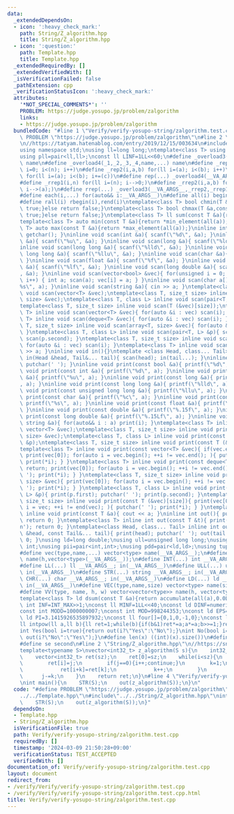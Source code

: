 ```yaml
---
data:
  _extendedDependsOn:
  - icon: ':heavy_check_mark:'
    path: String/Z_algorithm.hpp
    title: String/Z_algorithm.hpp
  - icon: ':question:'
    path: Template.hpp
    title: Template.hpp
  _extendedRequiredBy: []
  _extendedVerifiedWith: []
  _isVerificationFailed: false
  _pathExtension: cpp
  _verificationStatusIcon: ':heavy_check_mark:'
  attributes:
    '*NOT_SPECIAL_COMMENTS*': ''
    PROBLEM: https://judge.yosupo.jp/problem/zalgorithm
    links:
    - https://judge.yosupo.jp/problem/zalgorithm
  bundledCode: "#line 1 \"Verify/verify-yosupo-string/zalgorithm.test.cpp\"\n#define\
    \ PROBLEM \"https://judge.yosupo.jp/problem/zalgorithm\"\n#line 2 \"Template.hpp\"\
    \n//https://tatyam.hatenablog.com/entry/2019/12/15/003634\n#include<bits/stdc++.h>\n\
    using namespace std;\nusing ll=long long;\ntemplate<class T> using pq=priority_queue<T,vector<T>,greater<T>>;\n\
    using pll=pair<ll,ll>;\nconst ll LINF=1LL<<60;\n#define _overload3(_1,_2,_3,name,...)\
    \ name\n#define _overload4(_1,_2,_3,_4,name,...) name\n#define _rep1(i,n) for(ll\
    \ i=0; i<(n); i++)\n#define _rep2(i,a,b) for(ll i=(a); i<(b); i++)\n#define _rep3(i,a,b,c)\
    \ for(ll i=(a); i<(b); i+=(c))\n#define rep(...) _overload4(__VA_ARGS__,_rep3,_rep2,_rep1)(__VA_ARGS__)\n\
    #define _rrep1(i,n) for(ll i=(n); i-->0;)\n#define _rrep2(i,a,b) for(ll i=(b);\
    \ i-->(a);)\n#define rrep(...) _overload3(__VA_ARGS__,_rrep2,_rrep1)(__VA_ARGS__)\n\
    #define each(i,...) for(auto&& i:__VA_ARGS__)\n#define all(i) begin(i),end(i)\n\
    #define rall(i) rbegin(i),rend(i)\ntemplate<class T> bool chmin(T &a,const T &b){if(a>b){a=b;return\
    \ true;}else return false;}\ntemplate<class T> bool chmax(T &a,const T &b){if(a<b){a=b;return\
    \ true;}else return false;}\ntemplate<class T> ll sum(const T &a){return accumulate(all(a),0LL);}\n\
    template<class T> auto min(const T &a){return *min_element(all(a));}\ntemplate<class\
    \ T> auto max(const T &a){return *max_element(all(a));}\ninline int scan(){ return\
    \ getchar(); }\ninline void scan(int &a){ scanf(\"%d\", &a); }\ninline void scan(unsigned\
    \ &a){ scanf(\"%u\", &a); }\ninline void scan(long &a){ scanf(\"%ld\", &a); }\n\
    inline void scan(long long &a){ scanf(\"%lld\", &a); }\ninline void scan(unsigned\
    \ long long &a){ scanf(\"%llu\", &a); }\ninline void scan(char &a){ cin >> a;\
    \ }\ninline void scan(float &a){ scanf(\"%f\", &a); }\ninline void scan(double\
    \ &a){ scanf(\"%lf\", &a); }\ninline void scan(long double &a){ scanf(\"%Lf\"\
    , &a); }\ninline void scan(vector<bool> &vec){ for(unsigned i = 0; i < vec.size();\
    \ i++) { int a; scan(a); vec[i] = a; } }\ninline void scan(char a[]){ scanf(\"\
    %s\", a); }\ninline void scan(string &a){ cin >> a; }\ntemplate<class T> inline\
    \ void scan(vector<T> &vec);\ntemplate<class T, size_t size> inline void scan(array<T,\
    \ size> &vec);\ntemplate<class T, class L> inline void scan(pair<T, L> &p);\n\
    template<class T, size_t size> inline void scan(T (&vec)[size]);\ntemplate<class\
    \ T> inline void scan(vector<T> &vec){ for(auto &i : vec) scan(i); }\ntemplate<class\
    \ T> inline void scan(deque<T> &vec){ for(auto &i : vec) scan(i); }\ntemplate<class\
    \ T, size_t size> inline void scan(array<T, size> &vec){ for(auto &i : vec) scan(i);\
    \ }\ntemplate<class T, class L> inline void scan(pair<T, L> &p){ scan(p.first);\
    \ scan(p.second); }\ntemplate<class T, size_t size> inline void scan(T (&vec)[size]){\
    \ for(auto &i : vec) scan(i); }\ntemplate<class T> inline void scan(T &a){ cin\
    \ >> a; }\ninline void in(){}\ntemplate <class Head, class... Tail> inline void\
    \ in(Head &head, Tail&... tail){ scan(head); in(tail...); }\ninline void print(){\
    \ putchar(' '); }\ninline void print(const bool &a){ printf(\"%d\", a); }\ninline\
    \ void print(const int &a){ printf(\"%d\", a); }\ninline void print(const unsigned\
    \ &a){ printf(\"%u\", a); }\ninline void print(const long &a){ printf(\"%ld\"\
    , a); }\ninline void print(const long long &a){ printf(\"%lld\", a); }\ninline\
    \ void print(const unsigned long long &a){ printf(\"%llu\", a); }\ninline void\
    \ print(const char &a){ printf(\"%c\", a); }\ninline void print(const char a[]){\
    \ printf(\"%s\", a); }\ninline void print(const float &a){ printf(\"%.15f\", a);\
    \ }\ninline void print(const double &a){ printf(\"%.15f\", a); }\ninline void\
    \ print(const long double &a){ printf(\"%.15Lf\", a); }\ninline void print(const\
    \ string &a){ for(auto&& i : a) print(i); }\ntemplate<class T> inline void print(const\
    \ vector<T> &vec);\ntemplate<class T, size_t size> inline void print(const array<T,\
    \ size> &vec);\ntemplate<class T, class L> inline void print(const pair<T, L>\
    \ &p);\ntemplate<class T, size_t size> inline void print(const T (&vec)[size]);\n\
    template<class T> inline void print(const vector<T> &vec){ if(vec.empty()) return;\
    \ print(vec[0]); for(auto i = vec.begin(); ++i != vec.end(); ){ putchar(' ');\
    \ print(*i); } }\ntemplate<class T> inline void print(const deque<T> &vec){ if(vec.empty())\
    \ return; print(vec[0]); for(auto i = vec.begin(); ++i != vec.end(); ){ putchar('\
    \ '); print(*i); } }\ntemplate<class T, size_t size> inline void print(const array<T,\
    \ size> &vec){ print(vec[0]); for(auto i = vec.begin(); ++i != vec.end(); ){ putchar('\
    \ '); print(*i); } }\ntemplate<class T, class L> inline void print(const pair<T,\
    \ L> &p){ print(p.first); putchar(' '); print(p.second); }\ntemplate<class T,\
    \ size_t size> inline void print(const T (&vec)[size]){ print(vec[0]); for(auto\
    \ i = vec; ++i != end(vec); ){ putchar(' '); print(*i); } }\ntemplate<class T>\
    \ inline void print(const T &a){ cout << a; }\ninline int out(){ putchar('\\n');\
    \ return 0; }\ntemplate<class T> inline int out(const T &t){ print(t); putchar('\\\
    n'); return 0; }\ntemplate<class Head, class... Tail> inline int out(const Head\
    \ &head, const Tail&... tail){ print(head); putchar(' '); out(tail...); return\
    \ 0; }\nusing ld=long double;\nusing ull=unsigned long long;\nusing uint=unsigned\
    \ int;\nusing pii=pair<int,int>;\nusing pdd=pair<ld,ld>;\nusing tuplis=array<ll,3>;\n\
    #define vec(type,name,...) vector<type> name(__VA_ARGS__);\n#define vv(type,name,h,...)vector<vector<type>>\
    \ name(h,vector<type>(__VA_ARGS__));\n#define INT(...) int __VA_ARGS__; in(__VA_ARGS__)\n\
    #define LL(...) ll __VA_ARGS__; in(__VA_ARGS__)\n#define ULL(...) ull __VA_ARGS__;\
    \ in(__VA_ARGS__)\n#define STR(...) string __VA_ARGS__; in(__VA_ARGS__)\n#define\
    \ CHR(...) char __VA_ARGS__; in(__VA_ARGS__)\n#define LD(...) ld __VA_ARGS__;\
    \ in(__VA_ARGS__)\n#define VEC(type,name,size) vector<type> name(size); in(name)\n\
    #define VV(type, name, h, w) vector<vector<type>> name(h, vector<type>(w)); in(name)\n\
    template<class T> ld dsum(const T &a){return accumulate(all(a),0.0L);}\nconst\
    \ int INF=INT_MAX>>1;\nconst ll MINF=1LL<<40;\nconst ld DINF=numeric_limits<ld>::infinity();\n\
    const int MODD=1000000007;\nconst int MOD=998244353;\nconst ld EPS=1e-9;\nconst\
    \ ld PI=3.1415926535897932;\nconst ll four[]={0,1,0,-1,0};\nconst ll eight[]={0,1,1,0,-1,-1,1,-1,0};\n\
    ll intpow(ll a,ll b){ll ret=1;while(b){if(b&1)ret*=a;a*=a;b>>=1;}return ret;}\n\
    int Yes(bool i=true){return out(i?\"Yes\":\"No\");}\nint No(bool i=true){return\
    \ out(i?\"No\":\"Yes\");}\n#define len(x) ((int)(x).size())\n#define fi first\n\
    #define se second\n#line 2 \"String/Z_algorithm.hpp\"\n//https://snuke.hatenablog.com/entry/2014/12/03/214243\n\
    template<typename S>\nvector<int32_t> z_algorithm(S s){\n    int32_t sz=s.size(),i=1,j=0,k;\n\
    \    vector<int32_t> ret(sz);\n    ret[0]=sz;\n    while(i<sz){\n        while(i+j<sz&&s[j]==s[i+j])j++;\n\
    \        ret[i]=j;\n        if(j==0){i++;continue;}\n        k=1;\n        while(i+k<sz&&k+ret[k]<j){\n\
    \            ret[i+k]=ret[k];\n            k++;\n        }\n        i+=k;\n  \
    \      j-=k;\n    }\n    return ret;\n}\n#line 4 \"Verify/verify-yosupo-string/zalgorithm.test.cpp\"\
    \nint main(){\n    STR(S);\n    out(z_algorithm(S));\n}\n"
  code: "#define PROBLEM \"https://judge.yosupo.jp/problem/zalgorithm\"\n#include\"\
    ../../Template.hpp\"\n#include\"../../String/Z_algorithm.hpp\"\nint main(){\n\
    \    STR(S);\n    out(z_algorithm(S));\n}"
  dependsOn:
  - Template.hpp
  - String/Z_algorithm.hpp
  isVerificationFile: true
  path: Verify/verify-yosupo-string/zalgorithm.test.cpp
  requiredBy: []
  timestamp: '2024-03-09 21:50:28+09:00'
  verificationStatus: TEST_ACCEPTED
  verifiedWith: []
documentation_of: Verify/verify-yosupo-string/zalgorithm.test.cpp
layout: document
redirect_from:
- /verify/Verify/verify-yosupo-string/zalgorithm.test.cpp
- /verify/Verify/verify-yosupo-string/zalgorithm.test.cpp.html
title: Verify/verify-yosupo-string/zalgorithm.test.cpp
---
```

